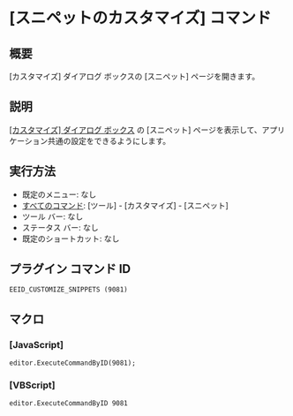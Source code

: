 # \[スニペットのカスタマイズ\] コマンド

## 概要

\[カスタマイズ\] ダイアログ ボックスの \[スニペット\] ページを開きます。

## 説明

[\[カスタマイズ\] ダイアログ ボックス](../../dlg/customize/index) の \[スニペット\] ページを表示して、アプリケーション共通の設定をできるようにします。

## 実行方法

- 既定のメニュー: なし
- [すべてのコマンド](../../glossary/allcommands): \[ツール\] \- \[カスタマイズ\] \- \[スニペット\]
- ツール バー: なし
- ステータス バー: なし
- 既定のショートカット: なし

## プラグイン コマンド ID

```
EEID_CUSTOMIZE_SNIPPETS (9081)
```

## マクロ

### \[JavaScript\]

```
editor.ExecuteCommandByID(9081);
```

### \[VBScript\]

```
editor.ExecuteCommandByID 9081
```
